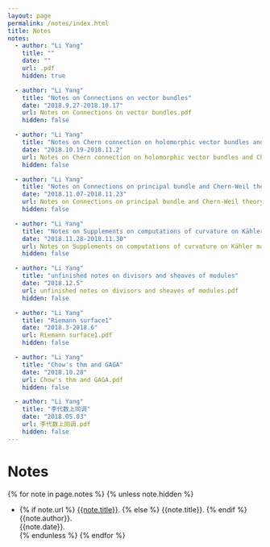 ```yaml
---
layout: page
permalink: /notes/index.html
title: Notes
notes:
  - author: "Li Yang"
    title: ""
    date: ""
    url: .pdf
    hidden: true

  - author: "Li Yang"
    title: "Notes on Connections on vector bundles"
    date: "2018.9.27-2018.10.17"
    url: Notes on Connections on vector bundles.pdf
    hidden: false

  - author: "Li Yang"
    title: "Notes on Chern connection on holomorphic vector bundles and Chern class"
    date: "2018.10.19-2018.11.2"
    url: Notes on Chern connection on holomorphic vector bundles and Chern class.pdf
    hidden: false

  - author: "Li Yang"
    title: "Notes on Connections on principal bundle and Chern-Weil theory"
    date: "2018.11.07-2018.11.23"
    url: Notes on Connections on principal bundle and Chern-Weil theory.pdf
    hidden: false

  - author: "Li Yang"
    title: "Notes on Supplements on computations of curvature on Kähler manifold"
    date: "2018.11.28-2018.11.30"
    url: Notes on Supplements on computations of curvature on Kähler manifold.pdf
    hidden: false

  - author: "Li Yang"
    title: "unfinished notes on divisors and sheaves of modules"
    date: "2018.12.5"
    url: unfinished notes on divisors and sheaves of modules.pdf
    hidden: false

  - author: "Li Yang"
    title: "Riemann surface1"
    date: "2018.3-2018.6"
    url: Riemann surface1.pdf
    hidden: false

  - author: "Li Yang"
    title: "Chow's thm and GAGA"
    date: "2018.10.28"
    url: Chow's thm and GAGA.pdf
    hidden: false

  - author: "Li Yang"
    title: "李代数上同调"
    date: "2018.05.03"
    url: 李代数上同调.pdf
    hidden: false
---
```


# Notes

{% for note in page.notes %}
{% unless note.hidden %}
  - {% if note.url %} [{{note.title}}]({{note.url}}).
    {% else %} {{note.title}}.
    {% endif %}<br>
    {{note.author}}.<br>
    {{note.date}}.<br>
{% endunless %}
{% endfor %}



